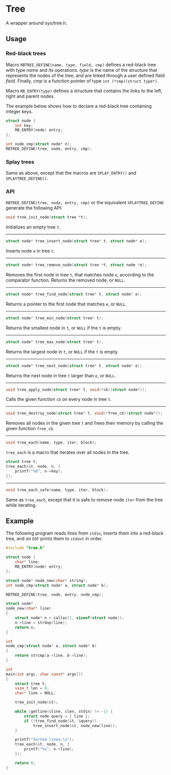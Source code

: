 Tree
====

A wrapper around sys/tree.h.

## Usage

### Red-black trees

Macro ```RBTREE_DEFINE(name, type, field, cmp)``` defines a red-black tree 
with type *name* and its operations. *type* is the name of the structure that 
represents the nodes of the tree, and are linked through a user defined field 
*field*. Finally, *cmp* is a function pointer of type 
```int (*cmp)(struct type*)```.

Macro ```RB_ENTRY(type)``` defines a structure that contains the links to the 
left, right and parent nodes.

The example below shows how to declare a red-black tree containing integer keys.

```c
struct node {
    int key;
    RB_ENTRY(node) entry;
};

int node_cmp(struct node* n);
RBTREE_DEFINE(tree, node, entry, cmp);
```

### Splay trees

Same as above, except that the macros are ```SPLAY_ENTRY()``` and ```SPLAYTREE_DEFINE()```.


### API

```RBTREE_DEFINE(tree, node, entry, cmp)``` or the equivalent 
```SPLAYTREE_DEFINE``` generate the following API:

```c
void tree_init_node(struct tree *t);
```

Initializes an empty tree ```t```.
***

```c
struct node* tree_insert_node(struct tree* t, struct node* e);
```

Inserts node ```e``` in tree ```t```.
***

```c
struct node* tree_remove_node(struct tree *t, struct node *e);
```

Removes the first node in tree ```t```, that matches node ```e```, according 
to the comparator function. Returns the removed node, or ```NULL```.
***

```c 
struct node* tree_find_node(struct tree* t, struct node* e);
```

Returns a pointer to the first node that matches ```e```, or ```NULL```.
***    

```c
struct node* tree_min_node(struct tree* t);
```

Returns the smallest node in ```t```, or ```NULL``` if the ```t``` is empty.
***


```c
struct node* tree_max_node(struct tree* t);
```

Returns the largest node in ```t```, or ```NULL``` if the ```t``` is empty.
***

```c 
struct node* tree_next_node(struct tree* t, struct node* e);
```

Returns the next node in tree ```t``` larger than ```e```, or ```NULL```.
***

```c
void tree_apply_node(struct tree* t, void(*cb)(struct node*));
```

Calls the given function ```cb``` on every node in tree ```t```.
***

```c
void tree_destroy_node(struct tree* t, void(*free_cb)(struct node*));
```

Removes all nodes in the given tree ```t``` and frees their memory by calling
the given function ```free_cb```.
***

```c 
void tree_each(name, type, iter, block);
```

```tree_each``` is a macro that iterates over all nodes in the tree.

```c
struct tree t;
tree_each(&t, node, n, {
    printf("%d", n->key);
});
```
***

```c
void tree_each_safe(name, type, iter, block);
```
Same as ```tree_each```, except that it is safe to remove node ```iter``` from
the tree while iterating.


## Example

The following program reads lines from ```stdin```, inserts them into a
red-black tree, and on ```EOF``` prints them to ```stdout``` in order.

```c
#include "tree.h"

struct node {
    char* line;
    RB_ENTRY(node) entry;
};

struct node* node_new(char* string);
int node_cmp(struct node* a, struct node* b);

RBTREE_DEFINE(tree, node, entry, node_cmp);

struct node*
node_new(char* line)
{
    struct node* n = calloc(1, sizeof(struct node));
    n->line = strdup(line);
    return n;
}

int
node_cmp(struct node* a, struct node* b)
{
    return strcmp(a->line, b->line);
}

int
main(int argc, char const* argv[])
{
    struct tree t;
    size_t len = 0;
    char* line = NULL;

    tree_init_node(&t);

    while (getline(&line, &len, stdin) != -1) {
        struct node query = { line };
        if (!tree_find_node(&t, &query))
            tree_insert_node(&t, node_new(line));
    }

    printf("Sorted lines:\n");
    tree_each(&t, node, n, {
        printf("%s", n->line);
    });

    return 0;
}
```
